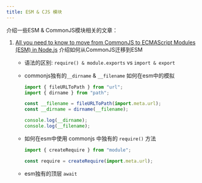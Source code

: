```yaml
---
title: ESM & CJS 模块
---
```


介绍一些ESM & CommonJS模块相关的文章：

1. [All you need to know to move from CommonJS to ECMAScript Modules (ESM) in Node.js](https://pawelgrzybek.com/all-you-need-to-know-to-move-from-commonjs-to-ecmascript-modules-esm-in-node-js/) 介绍如何从CommonJS迁移到ESM

   - 语法的区别: `require() & module.exports` vs `import & export`

   - commonjs独有的`__dirname` & `__filename` 如何在esm中的模拟

     ```js
     import { fileURLToPath } from "url";
     import { dirname } from "path";
     
     const __filename = fileURLToPath(import.meta.url);
     const __dirname = dirname(__filename);
     
     console.log(__dirname);
     console.log(__filename);
     ```

   - 如何在esm中使用 commonjs 中独有的 `require()` 方法

     ```js
     import { createRequire } from "module";
     
     const require = createRequire(import.meta.url);
     ```

   - esm独有的顶层 `await`

